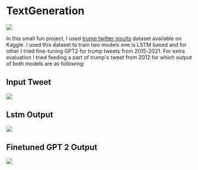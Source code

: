 # TextGeneration

![](Images/download.jpg) 

In this small fun project, I used [trump twitter insults](https://www.kaggle.com/ayushggarg/all-trumps-twitter-insults-20152021) dataset available on Kaggle. I used this dataset to train two models one is LSTM based and for other I tried fine-tuning GPT2 for trump tweets from 2015-2021. For extra evaluation I tried feeding a part of trump's tweet from 2012 for which output of both models are as following:

## Input Tweet
![](Images/input-tweet.jpg) 

## Lstm Output
![](Images/lstm_output.jpg)  

## Finetuned GPT 2 Output
![](Images/transformer_output.jpg)

